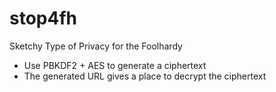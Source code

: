 # stop4fh
Sketchy Type of Privacy for the Foolhardy

- Use PBKDF2 + AES to generate a ciphertext
- The generated URL gives a place to decrypt the ciphertext
